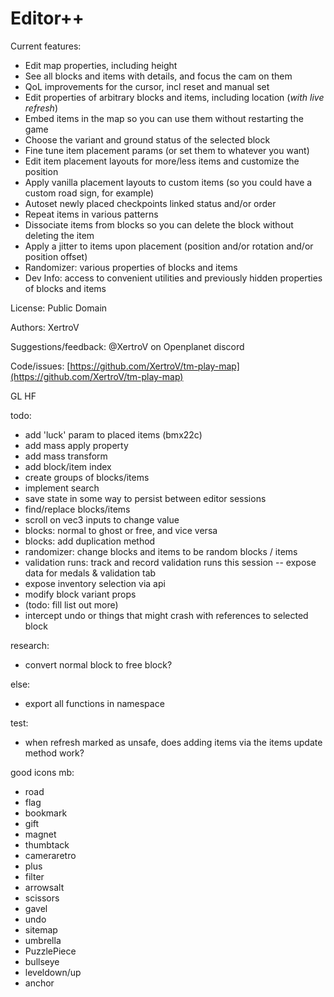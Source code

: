 # Editor++

Current features:

- Edit map properties, including height
- See all blocks and items with details, and focus the cam on them
- QoL improvements for the cursor, incl reset and manual set
- Edit properties of arbitrary blocks and items, including location (*with live refresh*)
- Embed items in the map so you can use them without restarting the game
- Choose the variant and ground status of the selected block
- Fine tune item placement params (or set them to whatever you want)
- Edit item placement layouts for more/less items and customize the position
- Apply vanilla placement layouts to custom items (so you could have a custom road sign, for example)
- Autoset newly placed checkpoints linked status and/or order
- Repeat items in various patterns
- Dissociate items from blocks so you can delete the block without deleting the item
- Apply a jitter to items upon placement (position and/or rotation and/or position offset)
- Randomizer: various properties of blocks and items
- Dev Info: access to convenient utilities and previously hidden properties of blocks and items



License: Public Domain

Authors: XertroV

Suggestions/feedback: @XertroV on Openplanet discord

Code/issues: [https://github.com/XertroV/tm-play-map](https://github.com/XertroV/tm-play-map)

GL HF

todo:
- add 'luck' param to placed items (bmx22c)
- add mass apply property
- add mass transform
- add block/item index
- create groups of blocks/items
- implement search
- save state in some way to persist between editor sessions
- find/replace blocks/items
- scroll on vec3 inputs to change value
- blocks: normal to ghost or free, and vice versa
- blocks: add duplication method
- randomizer: change blocks and items to be random blocks / items
- validation runs: track and record validation runs this session -- expose data for medals & validation tab
- expose inventory selection via api
- modify block variant props
- (todo: fill list out more)
- intercept undo or things that might crash with references to selected block

research:
- convert normal block to free block?

else:
- export all functions in namespace

test:
- when refresh marked as unsafe, does adding items via the items update method work?



good icons mb:
- road
- flag
- bookmark
- gift
- magnet
- thumbtack
- cameraretro
- plus
- filter
- arrowsalt
- scissors
- gavel
- undo
- sitemap
- umbrella
- PuzzlePiece
- bullseye
- leveldown/up
- anchor
